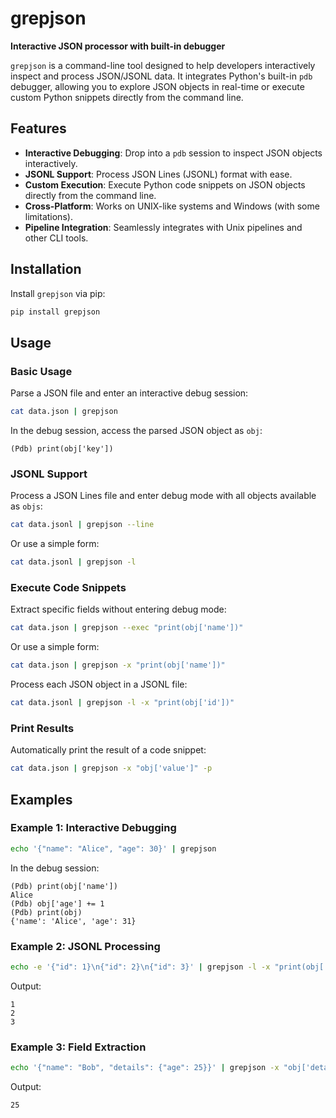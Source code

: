 # grepjson

**Interactive JSON processor with built-in debugger**

`grepjson` is a command-line tool designed to help developers interactively inspect and process JSON/JSONL data. It integrates Python's built-in `pdb` debugger, allowing you to explore JSON objects in real-time or execute custom Python snippets directly from the command line.

## Features

- **Interactive Debugging**: Drop into a `pdb` session to inspect JSON objects interactively.
- **JSONL Support**: Process JSON Lines (JSONL) format with ease.
- **Custom Execution**: Execute Python code snippets on JSON objects directly from the command line.
- **Cross-Platform**: Works on UNIX-like systems and Windows (with some limitations).
- **Pipeline Integration**: Seamlessly integrates with Unix pipelines and other CLI tools.

## Installation

Install `grepjson` via pip:

```bash
pip install grepjson
```


## Usage

### Basic Usage

Parse a JSON file and enter an interactive debug session:

```bash
cat data.json | grepjson
```

In the debug session, access the parsed JSON object as `obj`:

```plaintext
(Pdb) print(obj['key'])
```

### JSONL Support

Process a JSON Lines file and enter debug mode with all objects available as `objs`:

```bash
cat data.jsonl | grepjson --line
```

Or use a simple form:

```bash
cat data.jsonl | grepjson -l
```

### Execute Code Snippets

Extract specific fields without entering debug mode:

```bash
cat data.json | grepjson --exec "print(obj['name'])"
```

Or use a simple form:

```bash
cat data.json | grepjson -x "print(obj['name'])"
```

Process each JSON object in a JSONL file:

```bash
cat data.jsonl | grepjson -l -x "print(obj['id'])"
```



### Print Results

Automatically print the result of a code snippet:

```bash
cat data.json | grepjson -x "obj['value']" -p
```

## Examples

### Example 1: Interactive Debugging

```bash
echo '{"name": "Alice", "age": 30}' | grepjson
```

In the debug session:

```plaintext
(Pdb) print(obj['name'])
Alice
(Pdb) obj['age'] += 1
(Pdb) print(obj)
{'name': 'Alice', 'age': 31}
```

### Example 2: JSONL Processing

```bash
echo -e '{"id": 1}\n{"id": 2}\n{"id": 3}' | grepjson -l -x "print(obj['id'])"
```

Output:

```plaintext
1
2
3
```

### Example 3: Field Extraction

```bash
echo '{"name": "Bob", "details": {"age": 25}}' | grepjson -x "obj['details']['age']" -p
```

Output:

```plaintext
25
```
